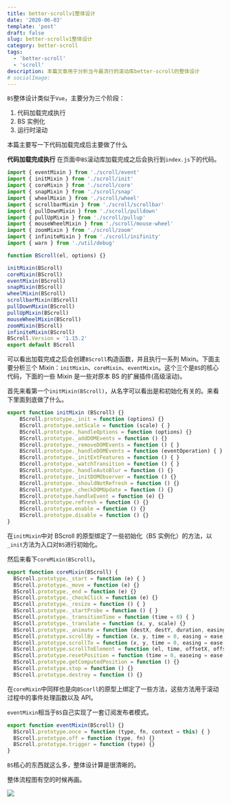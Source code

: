 ```yaml
---
title: better-scrollv1整体设计
date: '2020-06-03'
template: 'post'
draft: false
slug: better-scrollv1整体设计
category: better-scroll
tags:
  - 'better-scroll'
  - 'scroll'
description: 本篇文章用于分析当今最流行的滚动库better-scroll的整体设计
# socialImage:
---
```


`BS`整体设计类似于`Vue`，主要分为三个阶段：

1. 代码加载完成执行
2. BS 实例化
3. 运行时滚动

本篇主要写一下代码加载完成后主要做了什么

**代码加载完成执行**
在页面中`BS`滚动库加载完成之后会执行到`index.js`下的代码。

```js
import { eventMixin } from './scroll/event'
import { initMixin } from './scroll/init'
import { coreMixin } from './scroll/core'
import { snapMixin } from './scroll/snap'
import { wheelMixin } from './scroll/wheel'
import { scrollbarMixin } from './scroll/scrollbar'
import { pullDownMixin } from './scroll/pulldown'
import { pullUpMixin } from './scroll/pullup'
import { mouseWheelMixin } from './scroll/mouse-wheel'
import { zoomMixin } from './scroll/zoom'
import { infiniteMixin } from './scroll/inifinity'
import { warn } from './util/debug'

function BScroll(el, options) {}

initMixin(BScroll)
coreMixin(BScroll)
eventMixin(BScroll)
snapMixin(BScroll)
wheelMixin(BScroll)
scrollbarMixin(BScroll)
pullDownMixin(BScroll)
pullUpMixin(BScroll)
mouseWheelMixin(BScroll)
zoomMixin(BScroll)
infiniteMixin(BScroll)
BScroll.Version = '1.15.2'
export default BScroll
```

可以看出加载完成之后会创建`BScroll`构造函数，并且执行一系列 Mixin。下面主要分析三个 Mixin：`initMixin`、`coreMixin`、`eventMixin`。这个三个是`BS`的核心代码，下面的一些 Mixin 是一些对原本 BS 的扩展插件(高级滚动)。

首先来看第一个`initMixin(BScroll)`，从名字可以看出是和初始化有关的。来看下里面到底做了什么。

```js
export function initMixin (BScroll) {}
    BScroll.prototype._init = function (options) {}
    BScroll.prototype.setScale = function (scale) { }
    BScroll.prototype._handleOptions = function (options) {}
    BScroll.prototype._addDOMEvents = function () {}
    BScroll.prototype._removeDOMEvents = function () { }
    BScroll.prototype._handleDOMEvents = function (eventOperation) { }
    BScroll.prototype._initExtFeatures = function () { }
    BScroll.prototype._watchTransition = function () { }
    BScroll.prototype._handleAutoBlur = function () {}
    BScroll.prototype._initDOMObserver = function () {}
    BScroll.prototype._shouldNotRefresh = function () {}
    BScroll.prototype._checkDOMUpdate = function () {}
    BScroll.prototype.handleEvent = function (e) {}
    BScroll.prototype.refresh = function () {}
    BScroll.prototype.enable = function () {}
    BScroll.prototype.disable = function () {}
}
```

在`initMixin`中对 BScroll 的原型绑定了一些初始化（BS 实例化）的方法，以`_init`方法为入口对`BS`进行初始化。

然后来看下`coreMixin(BScroll)`。

```js
export function coreMixin(BScroll) {
  BScroll.prototype._start = function (e) { }
  BScroll.prototype._move = function (e) {}
  BScroll.prototype._end = function (e) {}
  BScroll.prototype._checkClick = function (e) {}
  BScroll.prototype._resize = function () { }
  BScroll.prototype._startProbe = function () { }
  BScroll.prototype._transitionTime = function (time = 0) { }
  BScroll.prototype._translate = function (x, y, scale) {}
  BScroll.prototype._animate = function (destX, destY, duration, easingFn) {}
  BScroll.prototype.scrollBy = function (x, y, time = 0, easing = ease.bounce) { }
  BScroll.prototype.scrollTo = function (x, y, time = 0, easing = ease.bounce, isSilent) {}
  BScroll.prototype.scrollToElement = function (el, time, offsetX, offsetY, easing) {}
  BScroll.prototype.resetPosition = function (time = 0, easeing = ease.bounce) { }
  BScroll.prototype.getComputedPosition = function () {}
  BScroll.prototype.stop = function () {}
  BScroll.prototype.destroy = function () {}
```

在`coreMixin`中同样也是向`BScorll`的原型上绑定了一些方法，这些方法用于滚动过程中的事件处理函数以及 API。

`eventMixin`相当于`BS`自己实现了一套订阅发布者模式。

```js
export function eventMixin(BScroll) {}
  BScroll.prototype.once = function (type, fn, context = this) { }
  BScroll.prototype.off = function (type, fn) {}
  BScroll.prototype.trigger = function (type) {}
}
```

`BS`核心的东西就这么多，整体设计算是很清晰的。

整体流程图有空的时候再画。

![](xxxx.png)
